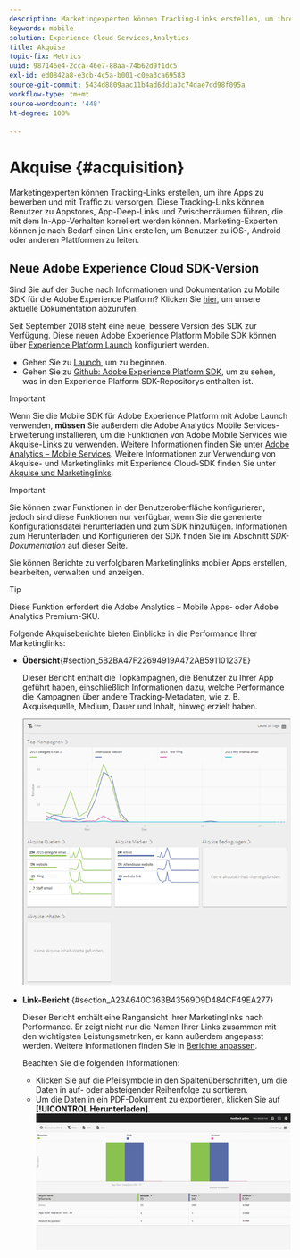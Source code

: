```yaml
---
description: Marketingexperten können Tracking-Links erstellen, um ihre Apps zu bewerben und mit Traffic zu versorgen. Diese Tracking-Links können Benutzer zu Appstores, App-Deep-Links und Zwischenräumen führen, die mit dem In-App-Verhalten korreliert werden können. Marketing-Experten können je nach Bedarf einen Link erstellen, um Benutzer zu iOS-, Android- oder anderen Plattformen zu leiten.
keywords: mobile
solution: Experience Cloud Services,Analytics
title: Akquise
topic-fix: Metrics
uuid: 987146e4-2cca-46e7-88aa-74b62d9f1dc5
exl-id: ed0842a8-e3cb-4c5a-b001-c0ea3ca69583
source-git-commit: 5434d8809aac11b4ad6dd1a3c74dae7dd98f095a
workflow-type: tm+mt
source-wordcount: '448'
ht-degree: 100%

---
```


# Akquise {#acquisition}

Marketingexperten können Tracking-Links erstellen, um ihre Apps zu bewerben und mit Traffic zu versorgen. Diese Tracking-Links können Benutzer zu Appstores, App-Deep-Links und Zwischenräumen führen, die mit dem In-App-Verhalten korreliert werden können. Marketing-Experten können je nach Bedarf einen Link erstellen, um Benutzer zu iOS-, Android- oder anderen Plattformen zu leiten.

## Neue Adobe Experience Cloud SDK-Version

Sind Sie auf der Suche nach Informationen und Dokumentation zu Mobile SDK für die Adobe Experience Platform? Klicken Sie [hier](https://aep-sdks.gitbook.io/docs/), um unsere aktuelle Dokumentation abzurufen.

Seit September 2018 steht eine neue, bessere Version des SDK zur Verfügung. Diese neuen Adobe Experience Platform Mobile SDK können über [Experience Platform Launch](https://www.adobe.com/de/experience-platform/launch.html) konfiguriert werden.

* Gehen Sie zu [Launch](https://launch.adobe.com/), um zu beginnen.
* Gehen Sie zu [Github: Adobe Experience Platform SDK](https://github.com/Adobe-Marketing-Cloud/acp-sdks), um zu sehen, was in den Experience Platform SDK-Repositorys enthalten ist.

>[!IMPORTANT]
>
> Wenn Sie die Mobile SDK für Adobe Experience Platform mit Adobe Launch verwenden, **müssen** Sie außerdem die Adobe Analytics Mobile Services-Erweiterung installieren, um die Funktionen von Adobe Mobile Services wie Akquise-Links zu verwenden. Weitere Informationen finden Sie unter [Adobe Analytics – Mobile Services](https://aep-sdks.gitbook.io/docs/using-mobile-extensions/adobe-analytics-mobile-services). Weitere Informationen zur Verwendung von Akquise- und Marketinglinks mit Experience Cloud-SDK finden Sie unter [Akquise und Marketinglinks](https://aep-sdks.gitbook.io/docs/using-mobile-extensions/adobe-analytics-mobile-services#acquisition-and-marketing-links).

>[!IMPORTANT]
>
>Sie können zwar Funktionen in der Benutzeroberfläche konfigurieren, jedoch sind diese Funktionen nur verfügbar, wenn Sie die generierte Konfigurationsdatei herunterladen und zum SDK hinzufügen. Informationen zum Herunterladen und Konfigurieren der SDK finden Sie im Abschnitt *SDK-Dokumentation* auf dieser Seite.

Sie können Berichte zu verfolgbaren Marketinglinks mobiler Apps erstellen, bearbeiten, verwalten und anzeigen.

>[!TIP]
>
>Diese Funktion erfordert die Adobe Analytics – Mobile Apps- oder Adobe Analytics Premium-SKU.

Folgende Akquiseberichte bieten Einblicke in die Performance Ihrer Marketinglinks:

* **Übersicht**{#section_5B2BA47F22694919A472AB591101237E}

   Dieser Bericht enthält die Topkampagnen, die Benutzer zu Ihrer App geführt haben, einschließlich Informationen dazu, welche Performance die Kampagnen über andere Tracking-Metadaten, wie z. B. Akquisequelle, Medium, Dauer und Inhalt, hinweg erzielt haben.

   ![](assets/acquisition_overview.png)

* **Link-Bericht** {#section_A23A640C363B43569D9D484CF49EA277}

   Dieser Bericht enthält eine Rangansicht Ihrer Marketinglinks nach Performance. Er zeigt nicht nur die Namen Ihrer Links zusammen mit den wichtigsten Leistungsmetriken, er kann außerdem angepasst werden. Weitere Informationen finden Sie in [Berichte anpassen](/help/using/usage/reports-customize/t-reports-customize.md).

   Beachten Sie die folgenden Informationen:

   * Klicken Sie auf die Pfeilsymbole in den Spaltenüberschriften, um die Daten in auf- oder absteigender Reihenfolge zu sortieren.
   * Um die Daten in ein PDF-Dokument zu exportieren, klicken Sie auf **[!UICONTROL Herunterladen]**.
   ![](assets/acquisition_name.png)
